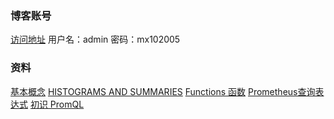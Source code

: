 ### 博客账号
[访问地址](http://www.sunx.club:3000/)
用户名：admin
密码：mx102005
### 资料
[基本概念](https://prometheus.io/docs/concepts/)
[HISTOGRAMS AND SUMMARIES](https://prometheus.io/docs/practices/histograms/)
[Functions 函数](https://prometheus.io/docs/prometheus/latest/querying/functions/#rate)
[Prometheus查询表达式](https://www.jianshu.com/p/d187ac561eb8)
[初识 PromQL](https://prometheus.fuckcloudnative.io/di-san-zhang-prometheus/di-4-jie-cha-xun/basics)